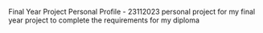 Final Year Project Personal Profile - 23112023
personal project for my final year project to complete the requirements for my diploma
